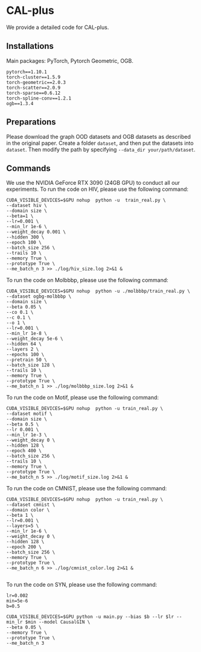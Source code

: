 # CAL-plus
We provide a detailed code for CAL-plus.

## Installations
Main packages: PyTorch, Pytorch Geometric, OGB.
```
pytorch==1.10.1
torch-cluster==1.5.9
torch-geometric==2.0.3
torch-scatter==2.0.9
torch-sparse==0.6.12
torch-spline-conv==1.2.1
ogb==1.3.4
```

## Preparations
Please download the graph OOD datasets and OGB datasets as described in the original paper. 
Create a folder ```dataset```, and then put the datasets into ```dataset```. Then modify the path by specifying ```--data_dir your/path/dataset```.


## Commands
 We use the NVIDIA GeForce RTX 3090 (24GB GPU) to conduct all our experiments.
 To run the code on HIV, please use the following command:
 ```
 CUDA_VISIBLE_DEVICES=$GPU nohup  python -u  train_real.py \
 --dataset hiv \
 --domain size \
 --beta=1 \
 --lr=0.001 \
 --min_lr 1e-6 \
 --weight_decay 0.001 \
 --hidden 300 \
 --epoch 100 \
 --batch_size 256 \
 --trails 10 \
 --memory True \
 --prototype True \
 --me_batch_n 3 >> ./log/hiv_size.log 2>&1 &

 ```


 To run the code on Molbbbp, please use the following command:
 ```
CUDA_VISIBLE_DEVICES=$GPU nohup  python -u ./molbbbp/train_real.py \
 --dataset ogbg-molbbbp \
 --domain size \
 --beta 0.05 \
 --co 0.1 \
 --c 0.1 \
 --o 1 \
 --lr=0.001 \
 --min_lr 1e-8 \
 --weight_decay 5e-6 \
 --hidden 64 \
 --layers 2 \
 --epochs 100 \
 --pretrain 50 \
 --batch_size 128 \
 --trails 10 \
 --memory True \
 --prototype True \
 --me_batch_n 1 >> ./log/molbbbp_size.log 2>&1 &
 ```

To run the code on Motif, please use the following command:
 ```
 CUDA_VISIBLE_DEVICES=$GPU nohup  python -u train_real.py \
 --dataset motif \
 --domain size \
 --beta 0.5 \
 --lr 0.001 \
 --min_lr 1e-3 \
 --weight_decay 0 \
 --hidden 128 \
 --epoch 400 \
 --batch_size 256 \
 --trails 10 \
 --memory True \
 --prototype True \
 --me_batch_n 5 >> ./log/motif_size.log 2>&1 &
 ```

 To run the code on CMNIST, please use the following command:
 ```
 CUDA_VISIBLE_DEVICES=$GPU nohup  python -u train_real.py \
 --dataset cmnist \
 --domain color \
 --beta 1 \
 --lr=0.001 \
 --layers=5 \
 --min_lr 1e-6 \
 --weight_decay 0 \
 --hidden 128 \
 --epoch 200 \
 --batch_size 256 \
 --memory True \
 --prototype True \
 --me_batch_n 6 >> ./log/cmnist_color.log 2>&1 &


 ```

 To run the code on SYN, please use the following command:

```
lr=0.002
min=5e-6
b=0.5

CUDA_VISIBLE_DEVICES=$GPU python -u main.py --bias $b --lr $lr --min_lr $min --model CausalGIN \
--beta 0.05 \
--memory True \
--prototype True \
--me_batch_n 3

```

